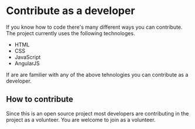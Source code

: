 # Contribute as a developer

If you know how to code there's many different ways you can contribute. The project currently uses the following technologes.

- HTML
- CSS
- JavaScript
- AngularJS

If are are familier with any of the above tehnologies you can contribute as a developer. 

## How to contribute

Since this is an open source project most developers are contributing in the project as a volunteer. You are welcome to join as a volunteer. 
